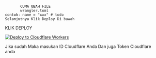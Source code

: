            CUMA UBAH FILE 
           wrangler.toml
    contoh: name = "xxx" # todo
    Selanjutnya Klik Deploy Di bawah

KLIK DEPLOY

   [![Deploy to Cloudflare Workers](https://deploy.workers.cloudflare.com/button)](https://deploy.workers.cloudflare.com/?url=https://github.com/1gonzo/Gonzo)

Jika sudah Maka masukan ID Cloudflare Anda
Dan juga Token Cloudflare anda
